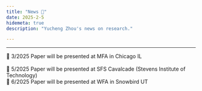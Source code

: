 ```yaml
---
title: "News 📣"
date: 2025-2-5
hidemeta: true
description: "Yucheng Zhou's news on research."

---
```


---

📣 3/2025 Paper will be presented at MFA in Chicago IL <br>
<br>
📣 5/2025 Paper will be presented at SFS Cavalcade (Stevens Institute of Technology)<br>
📣 6/2025 Paper will be presented at WFA in Snowbird UT<br>

